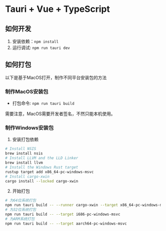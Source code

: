 # Tauri + Vue + TypeScript

## 如何开发

1. 安装依赖：`npm install`
2. 运行调试: `npm run tauri dev`

## 如何打包

以下是基于MacOS打开，制作不同平台安装包的方法

### 制作MacOS安装包

- 打包命令: `npm run tauri build`

需要注意，MacOS需要开发者签名，不然只能本机使用。

### 制作Windows安装包

1. 安装打包依赖

```bash
# Install NSIS
brew install nsis
# Install LLVM and the LLD Linker
brew install llvm
# Install the Windows Rust target
rustup target add x86_64-pc-windows-msvc
# Install cargo-xwin
cargo install --locked cargo-xwin
```

2. 开始打包

```bash
# 为64位系统打包
npm run tauri build -- --runner cargo-xwin --target x86_64-pc-windows-msvc
# 为32位系统打包
npm run tauri build -- --target i686-pc-windows-msvc
# 为ARM系统打包
npm run tauri build -- --target aarch64-pc-windows-msvc
```
